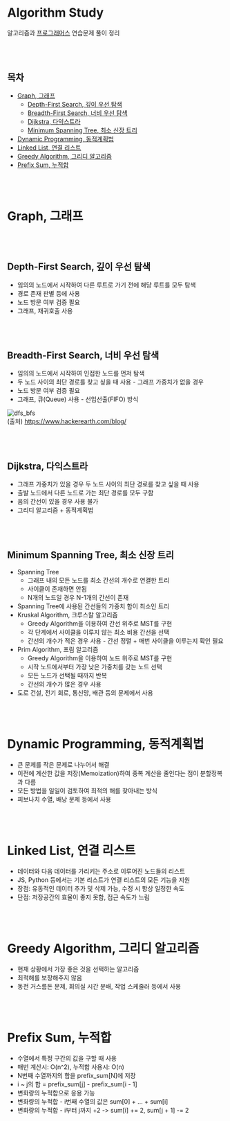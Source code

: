 # Algorithm Study

알고리즘과 [프로그래머스](https://programmers.co.kr) 연습문제 풀이 정리

<br></br>

## 목차

-   [Graph, 그래프](#graph-그래프)
    -   [Depth-First Search, 깊이 우선 탐색](#depth-first-search-깊이-우선-탐색)
    -   [Breadth-First Search, 너비 우선 탐색](#breadth-first-search-너비-우선-탐색)
    -   [Dijkstra, 다익스트라](#dijkstra-다익스트라)
    -   [Minimum Spanning Tree, 최소 신장 트리](#minimum-spanning-tree-최소-신장-트리)
-   [Dynamic Programming, 동적계획법](#dynamic-programming-동적계획법)
-   [Linked List, 연결 리스트](#linked-list-연결-리스트)
-   [Greedy Algorithm, 그리디 알고리즘](#greedy-algorithm-그리디-알고리즘)
-   [Prefix Sum, 누적합](#prefix-sum-누적합)

<br></br>

# Graph, 그래프

<br></br>

## Depth-First Search, 깊이 우선 탐색

-   임의의 노드에서 시작하여 다른 루트로 가기 전에 해당 루트를 모두 탐색
-   경로 존재 판별 등에 사용
-   노드 방문 여부 검증 필요
-   그래프, 재귀호출 사용

<br></br>

## Breadth-First Search, 너비 우선 탐색

-   임의의 노드에서 시작하여 인접한 노드를 먼저 탐색
-   두 노드 사이의 최단 경로를 찾고 싶을 때 사용 - 그래프 가중치가 없을 경우
-   노드 방문 여부 검증 필요
-   그래프, 큐(Queue) 사용 - 선입선출(FIFO) 방식

![dfs_bfs](https://www.hackerearth.com/blog/wp-content/uploads/2015/05/dfsbfs_animation_final.gif)  
(출처) https://www.hackerearth.com/blog/

<br></br>

## Dijkstra, 다익스트라

-   그래프 가중치가 있을 경우 두 노드 사이의 최단 경로를 찾고 싶을 때 사용
-   출발 노드에서 다른 노드로 가는 최단 경로를 모두 구함
-   음의 간선이 있을 경우 사용 불가
-   그리디 알고리즘 + 동적계획법

<br></br>

## Minimum Spanning Tree, 최소 신장 트리

-   Spanning Tree
    -   그래프 내의 모든 노드를 최소 간선의 개수로 연결한 트리
    -   사이클이 존재하면 안됨
    -   N개의 노드일 경우 N-1개의 간선이 존재
-   Spanning Tree에 사용된 간선들의 가중치 합이 최소인 트리
-   Kruskal Algorithm, 크루스칼 알고리즘
    -   Greedy Algorithm을 이용하여 간선 위주로 MST를 구현
    -   각 단계에서 사이클을 이루지 않는 최소 비용 간선을 선택
    -   간선의 개수가 적은 경우 사용 - 간선 정렬 + 매번 사이클을 이루는지 확인 필요
-   Prim Algorithm, 프림 알고리즘
    -   Greedy Algorithm을 이용하여 노드 위주로 MST를 구현
    -   시작 노드에서부터 가장 낮은 가중치를 갖는 노드 선택
    -   모든 노드가 선택될 때까지 반복
    -   간선의 개수가 많은 경우 사용
-   도로 건설, 전기 회로, 통신망, 배관 등의 문제에서 사용

<br></br>

# Dynamic Programming, 동적계획법

-   큰 문제를 작은 문제로 나누어서 해결
-   이전에 계산한 값을 저장(Memoization)하여 중복 계산을 줄인다는 점이 분할정복과 다름
-   모든 방법을 일일이 검토하여 최적의 해를 찾아내는 방식
-   피보나치 수열, 배낭 문제 등에서 사용

<br></br>

# Linked List, 연결 리스트

-   데이터와 다음 데이터를 가리키는 주소로 이루어진 노드들의 리스트
-   JS, Python 등에서는 기본 리스트가 연결 리스트의 모든 기능을 지원
-   장점: 유동적인 데이터 추가 및 삭제 가능, 수정 시 항상 일정한 속도
-   단점: 저장공간의 효율이 좋지 못함, 접근 속도가 느림

<br></br>

# Greedy Algorithm, 그리디 알고리즘

-   현재 상황에서 가장 좋은 것을 선택하는 알고리즘
-   최적해를 보장해주지 않음
-   동전 거스름돈 문제, 회의실 시간 분배, 작업 스케줄러 등에서 사용

<br></br>

# Prefix Sum, 누적합

-   수열에서 특정 구간의 값을 구할 때 사용
-   매번 계산시: O(n^2), 누적합 사용시: O(n)
-   N번째 수열까지의 합을 prefix_sum[N]에 저장
-   i ~ j의 합 = prefix_sum[j] - prefix_sum[i - 1]
-   변화량의 누적합으로 응용 가능
-   변화량의 누적합 - i번째 수열의 값은 sum[0] + ... + sum[i]
-   변화량의 누적합 - i부터 j까지 +2 -> sum[i] += 2, sum[j + 1] -= 2
